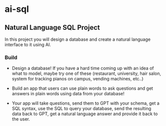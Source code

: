 # ai-sql

## Natural Language SQL Project

In this project you will design a database and create a natural language interface to it using AI.

### Build

- Design a database! If you have a hard time coming up with an idea of what to model, maybe try one of these (restaurant, university, hair salon, system for tracking pianos on campus, vending machines, etc..)

- Build an app that users can use plain words to ask questions and get answers in plain words using data from your database!

- Your app will take questions, send them to GPT with your schema, get a SQL syntax, use the SQL to query your database, send the resulting data back to GPT, get a natural language answer and provide it back to the user.
